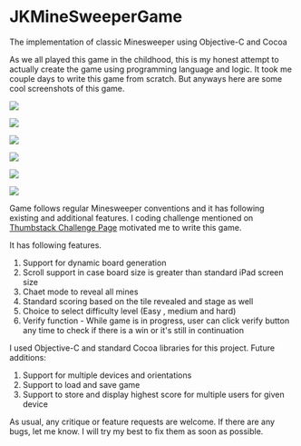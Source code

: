 JKMineSweeperGame
=================

The implementation of classic Minesweeper using Objective-C and Cocoa


As we all played this game in the childhood, this is my honest attempt to actually create the game using 
programming language and logic. It took me couple days to write this game from scratch. But anyways here are some cool screenshots of this game.
<p>
<img src='http://www.jayeshkawli.com/MineSweeperScreenshots/HomePage.png'>
</p><p>
<img src='http://www.jayeshkawli.com/MineSweeperScreenshots/LevelSelector.png'>
</p><p>
<img src='http://www.jayeshkawli.com/MineSweeperScreenshots/MinesView.png'>
</p><p>
<img src='http://www.jayeshkawli.com/MineSweeperScreenshots/RevealedMines.png'>
</p><p>
<img src='http://www.jayeshkawli.com/MineSweeperScreenshots/RevealedTiles.png'>
</p><p>
<img src='http://www.jayeshkawli.com/MineSweeperScreenshots/VerifyGameStatus.png'>
</p>

Game follows regular Minesweeper conventions and it has following existing and additional features. I coding challenge
mentioned on [Thumbstack Challenge Page](http://www.thumbtack.com/challenges/software-engineer) motivated me to write 
this game.

It has following features.

1. Support for dynamic board generation
2. Scroll support in case board size is greater than standard iPad screen size
3. Chaet mode to reveal all mines
4. Standard scoring based on the tile revealed and stage as well
5. Choice to select difficulty level (Easy , medium and hard)
6. Verify function - While game is in progress, user can click verify button any time to check if there is a win or it's
still in continuation


I used Objective-C and standard Cocoa libraries for this project.
Future additions:

1. Support for multiple devices and orientations
2. Support to load and save game
3. Support to store and display highest score for multiple users for given device

As usual, any critique or feature requests are welcome. If there are any bugs, let me know. I will try my best to
fix them as soon as possible.
